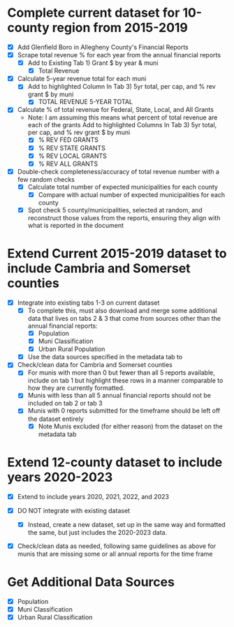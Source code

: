 
# Complete current dataset for 10-county region from 2015-2019
- [X] Add Glenfield Boro in Allegheny County's Financial Reports 
- [X] Scrape total revenue % for each year from the annual financial reports
    - [X] Add to Existing Tab 1) Grant $ by year & muni
        - [X] Total Revenue
- [X] Calculate 5-year revenue total for each muni
    - [X] Add to highlighted Column In Tab 3) 5yr total, per cap, and % rev grant $ by muni
        - [X] TOTAL REVENUE 5-YEAR TOTAL
- [X] Calculate % of total revenue for Federal, State, Local, and All Grants
    - Note: I am assuming this means what percent of total revenue are each of the grants
    Add to highlighted Columns In Tab 3) 5yr total, per cap, and % rev grant $ by muni
        - [X] % REV FED GRANTS
        - [X] % REV STATE GRANTS
        - [X] % REV LOCAL GRANTS
        - [X] % REV ALL GRANTS
- [X] Double-check completeness/accuracy of total revenue number with a few random checks
    - [X] Calculate total number of expected municipalities for each county
        - [X] Compare with actual number of expected municipalities for each county
    - [X] Spot check 5 county/municipalities, selected at random, and reconstruct those values from the reports, ensuring they align with what is reported in the document

# Extend Current 2015-2019 dataset to include Cambria and Somerset counties
- [X] Integrate into existing tabs 1-3 on current dataset
    - [X] To complete this, must also download and merge some additional data that lives on tabs 2 & 3 that come from sources other than the annual financial reports:
        - [X] Population
        - [X] Muni Classification
        - [X] Urban Rural Population
    - [X] Use the data sources specified in the metadata tab to 
- [X] Check/clean data for Cambria and Somerset counties
    - [X] For munis with more than 0 but fewer than all 5 reports available, include on tab 1 but highlight these rows in a manner comparable to how they are currently formatted. 
    - [X] Munis with less than all 5 annual financial reports should not be included on tab 2 or tab 3
    - [X] Munis with 0 reports submitted for the timeframe should be left off the dataset entirely
        - [X] Note Munis excluded (for either reason) from the dataset on the metadata tab

# Extend 12-county dataset to include years 2020-2023
- [X] Extend to include years 2020, 2021, 2022, and 2023
- [X] DO NOT integrate with existing dataset
    - [X] Instead, create a new dataset, set up in the same way and formatted the same, but just includes the 2020-2023 data.
- [X] Check/clean data as needed, following same guidelines as above for munis that are missing some or all annual reports for the time frame 


# Get Additional Data Sources

- [X] Population
- [X] Muni Classification
- [X] Urban Rural Classification
